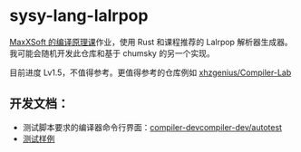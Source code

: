 # sysy-lang-lalrpop

[MaxXSoft 的编译原理课](https://pku-minic.github.io/online-doc/)作业，使用 Rust 和课程推荐的 Lalrpop 解析器生成器。我可能会随机开发此仓库和基于 chumsky 的另一个实现。

目前进度 Lv1.5，不值得参考。更值得参考的仓库例如 [xhzgenius/Compiler-Lab](https://github.com/xhzgenius/Compiler-Lab)

## 开发文档：

* 测试脚本要求的编译器命令行界面：[compiler-devcompiler-dev/autotest](https://github.com/pku-minic/compiler-dev/tree/master/autotest)
* [测试样例](https://github.com/pku-minic/compiler-dev-test-cases/tree/master/testcases)
